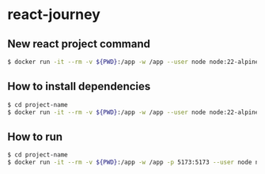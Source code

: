 # react-journey

## New react project command

```bash
$ docker run -it --rm -v ${PWD}:/app -w /app --user node node:22-alpine npm create vite@latest
```

## How to install dependencies

```bash
$ cd project-name
$ docker run -it --rm -v ${PWD}:/app -w /app --user node node:22-alpine npm install --verbose
```

## How to run

```bash
$ cd project-name
$ docker run -it --rm -v ${PWD}:/app -w /app -p 5173:5173 --user node node:22-alpine npm run dev -- --host
```
